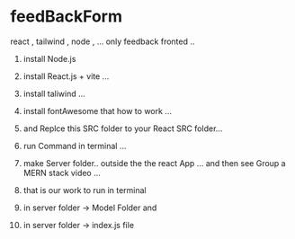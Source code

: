 # feedBackForm
react , tailwind , node  ,  ...
only feedback fronted .. 

1. install Node.js
2.  install React.js + vite ... 
3.  install taliwind ... 
4.  install fontAwesome that how to work ... 
5.  and Replce this SRC folder  to your React SRC folder...
6.  run Command in terminal ...   


7. make Server folder.. outside the the react App  ... and then see  Group a MERN stack video ...
8. that is our work to run in terminal
9. in server  folder  -> Model Folder and
10. in server folder ->  index.js file 
